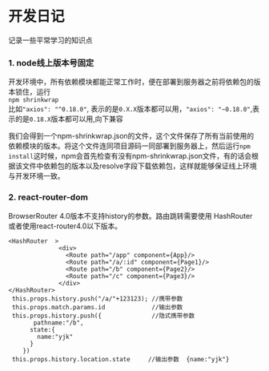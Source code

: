 # 开发日记
记录一些平常学习的知识点

### 1. node线上版本号固定   
开发环境中，所有依赖模块都能正常工作时，便在部署到服务器之前将依赖包的版本锁住，运行 <br>
`npm shrinkwrap`  <br>
比如`"axios": "^0.18.0"`, 表示的是`0.X.X`版本都可以用，`"axios": "~0.18.0"`,表示的是`0.18.X`版本都可以用,向下兼容<br>

我们会得到一个npm-shrinkwrap.json的文件，这个文件保存了所有当前使用的依赖模块的版本。将这个文件连同项目源码一同部署到服务器上，然后运行`npm install`这时候，npm会首先检查有没有npm-shrinkwrap.json文件，有的话会根据该文件中依赖包的版本以及resolve字段下载依赖包，这样就能够保证线上环境与开发环境一致。


### 2. react-router-dom
BrowserRouter 4.0版本不支持history的参数。路由跳转需要使用 HashRouter 或者使用react-router4.0以下版本。
``` 
<HashRouter  >
              <div>
                <Route path="/app" component={App}/>
                <Route path="/a/:id" component={Page1}/>
                <Route path="/b" component={Page2}/>
                <Route path="/c" component={Page3}/>    
              </div>    
</HashRouter>
 this.props.history.push("/a/"+123123); //携带参数
 this.props.match.params.id             //输出参数
 this.props.history.push({              //隐式携带参数
       pathname:"/b",
      state:{
        name:"yjk"
      }
    })
 this.props.history.location.state     //输出参数  {name:"yjk"}
```
